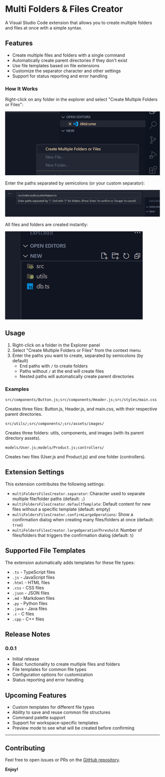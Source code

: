 # Multi Folders & Files Creator

A Visual Studio Code extension that allows you to create multiple folders and files at once with a simple syntax.

## Features

- Create multiple files and folders with a single command
- Automatically create parent directories if they don't exist
- Use file templates based on file extensions
- Customize the separator character and other settings
- Support for status reporting and error handling

### How It Works

Right-click on any folder in the explorer and select "Create Multiple Folders or Files":

![Context Menu](https://raw.githubusercontent.com/Kavindu-Wijesekara/multi-folders-files-creator/main/images/context-menu.png)

Enter the paths separated by semicolons (or your custom separator):

![Input Box](https://raw.githubusercontent.com/Kavindu-Wijesekara/multi-folders-files-creator/main/images/input-box.png)

All files and folders are created instantly:

![Result](https://raw.githubusercontent.com/Kavindu-Wijesekara/multi-folders-files-creator/main/images/result.png)

## Usage

1. Right-click on a folder in the Explorer panel
2. Select "Create Multiple Folders or Files" from the context menu
3. Enter the paths you want to create, separated by semicolons (by default)
   - End paths with `/` to create folders
   - Paths without `/` at the end will create files
   - Nested paths will automatically create parent directories

### Examples

```
src/components/Button.js;src/components/Header.js;src/styles/main.css
```
Creates three files: Button.js, Header.js, and main.css, with their respective parent directories.

```
src/utils/;src/components/;src/assets/images/
```
Creates three folders: utils, components, and images (with its parent directory assets).

```
models/User.js;models/Product.js;controllers/
```
Creates two files (User.js and Product.js) and one folder (controllers).

## Extension Settings

This extension contributes the following settings:

* `multiFoldersFilesCreator.separator`: Character used to separate multiple file/folder paths (default: `;`)
* `multiFoldersFilesCreator.defaultTemplate`: Default content for new files without a specific template (default: empty)
* `multiFoldersFilesCreator.confirmLargeOperations`: Show a confirmation dialog when creating many files/folders at once (default: `true`)
* `multiFoldersFilesCreator.largeOperationThreshold`: Number of files/folders that triggers the confirmation dialog (default: `5`)

## Supported File Templates

The extension automatically adds templates for these file types:

- `.ts` - TypeScript files
- `.js` - JavaScript files
- `.html` - HTML files
- `.css` - CSS files
- `.json` - JSON files
- `.md` - Markdown files
- `.py` - Python files
- `.java` - Java files
- `.c` - C files
- `.cpp` - C++ files

## Release Notes

### 0.0.1

- Initial release
- Basic functionality to create multiple files and folders
- File templates for common file types
- Configuration options for customization
- Status reporting and error handling

## Upcoming Features

- Custom templates for different file types
- Ability to save and reuse common file structures
- Command palette support
- Support for workspace-specific templates
- Preview mode to see what will be created before confirming

---

## Contributing

Feel free to open issues or PRs on the [GitHub repository](https://github.com/Kavindu-Wijesekara/multi-folders-files-creator).

**Enjoy!**
